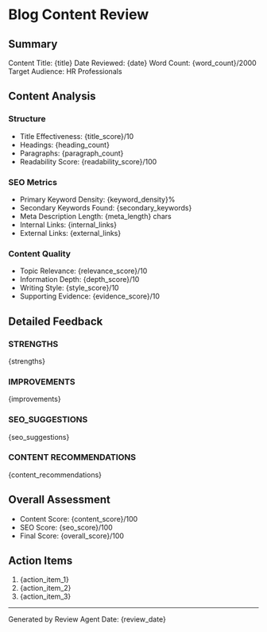# Blog Content Review

## Summary
Content Title: {title}
Date Reviewed: {date}
Word Count: {word_count}/2000
Target Audience: HR Professionals

## Content Analysis
### Structure
- Title Effectiveness: {title_score}/10
- Headings: {heading_count}
- Paragraphs: {paragraph_count}
- Readability Score: {readability_score}/100

### SEO Metrics
- Primary Keyword Density: {keyword_density}%
- Secondary Keywords Found: {secondary_keywords}
- Meta Description Length: {meta_length} chars
- Internal Links: {internal_links}
- External Links: {external_links}

### Content Quality
- Topic Relevance: {relevance_score}/10
- Information Depth: {depth_score}/10
- Writing Style: {style_score}/10
- Supporting Evidence: {evidence_score}/10

## Detailed Feedback

### STRENGTHS
{strengths}

### IMPROVEMENTS
{improvements}

### SEO_SUGGESTIONS
{seo_suggestions}

### CONTENT RECOMMENDATIONS
{content_recommendations}

## Overall Assessment
- Content Score: {content_score}/100
- SEO Score: {seo_score}/100
- Final Score: {overall_score}/100

## Action Items
1. {action_item_1}
2. {action_item_2}
3. {action_item_3}

---
Generated by Review Agent
Date: {review_date}

